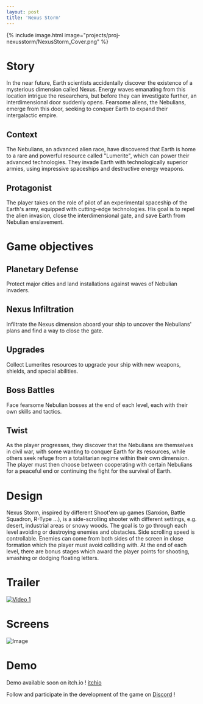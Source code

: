 ```yaml
---
layout: post
title: 'Nexus Storm'
---
```


{% include image.html  image="projects/proj-nexusstorm/NexusStorm_Cover.png" %}

# Story
In the near future, Earth scientists accidentally discover the existence of a mysterious dimension called Nexus. Energy waves emanating from this location intrigue the researchers, but before they can investigate further, an interdimensional door suddenly opens. Fearsome aliens, the Nebulians, emerge from this door, seeking to conquer Earth to expand their intergalactic empire.

## Context
The Nebulians, an advanced alien race, have discovered that Earth is home to a rare and powerful resource called "Lumerite", which can power their advanced technologies. They invade Earth with technologically superior armies, using impressive spaceships and destructive energy weapons.

## Protagonist
The player takes on the role of pilot of an experimental spaceship of the Earth's army, equipped with cutting-edge technologies. His goal is to repel the alien invasion, close the interdimensional gate, and save Earth from Nebulian enslavement.

# Game objectives

## Planetary Defense
Protect major cities and land installations against waves of Nebulian invaders.

## Nexus Infiltration
Infiltrate the Nexus dimension aboard your ship to uncover the Nebulians' plans and find a way to close the gate.

## Upgrades
Collect Lumerites resources to upgrade your ship with new weapons, shields, and special abilities.

## Boss Battles
Face fearsome Nebulian bosses at the end of each level, each with their own skills and tactics.

## Twist
As the player progresses, they discover that the Nebulians are themselves in civil war, with some wanting to conquer Earth for its resources, while others seek refuge from a totalitarian regime within their own dimension. The player must then choose between cooperating with certain Nebulians for a peaceful end or continuing the fight for the survival of Earth.

# Design
Nexus Storm, inspired by different Shoot'em up games (Sanxion, Battle Squadron, R-Type ...), is a side-scrolling shooter with different settings, e.g. desert, industrial areas or snowy woods. The goal is to go through each level avoiding or destroying enemies and obstacles. Side scrolling speed is controllable. Enemies can come from both sides of the screen in close formation which the player must avoid colliding with.
At the end of each level, there are bonus stages which award the player points for shooting, smashing or dodging floating letters.


# Trailer

[![Video 1](http://i3.ytimg.com/vi/9HAgHUItI5A/hqdefault.jpg)](https://youtu.be/9HAgHUItI5A "Nexus Storm Trailer")

# Screens

![Image](../assets/img/projects/proj-nexustorm/screen01.png)


# Demo

Demo available soon on itch.io !
[itchio](https://fxgenstudio.itch.io/nexus-storm)


Follow and participate in the development of the game on
[Discord](https://discord.gg/VKGEyBqbmt) !




